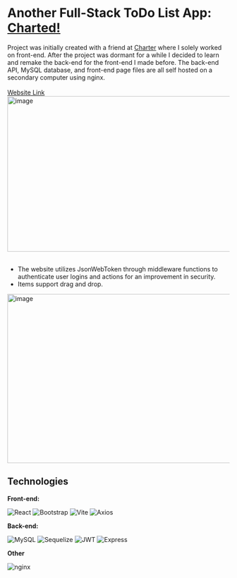 

# Another Full-Stack ToDo List App: [Charted!](https://charted.mooo.com/)

Project was initially created with a friend at [Charter](https://github.com/ryanraen/Charter) where I solely worked on front-end. After the project was dormant for a while I decided to learn and remake the back-end for the front-end I made before. The back-end API, MySQL database, and front-end page files are all self hosted on a secondary computer using nginx.<br/><br/>
[Website Link](https://charted.mooo.com/)
<img width="1627" height="353" alt="image" src="https://github.com/user-attachments/assets/3153f7d5-5c6a-45bb-a3f5-9c88175e78cd" />
<br/><br/>
- The website utilizes JsonWebToken through middleware functions to authenticate user logins and actions for an improvement in security. 
- Items support drag and drop.
<img width="849" height="384" alt="image" src="https://github.com/user-attachments/assets/918357ea-9420-4bcf-941c-b623f862672f" />

## Technologies

**Front-end:**


![React](https://img.shields.io/badge/React-20232A?style=for-the-badge&logo=react&logoColor=61DAFB)
![Bootstrap](https://img.shields.io/badge/Bootstrap-563D7C?style=for-the-badge&logo=bootstrap&logoColor=white)
![Vite](https://img.shields.io/badge/Vite-B73BFE?style=for-the-badge&logo=vite&logoColor=FFD62E)
![Axios](https://img.shields.io/badge/axios-671ddf?&style=for-the-badge&logo=axios&logoColor=white)

**Back-end:**

![MySQL](https://img.shields.io/badge/MySQL-005C84?style=for-the-badge&logo=mysql&logoColor=white`)
![Sequelize](https://img.shields.io/badge/Sequelize-52B0E7?style=for-the-badge&logo=Sequelize&logoColor=white)
![JWT](https://img.shields.io/badge/JWT-000000?style=for-the-badge&logo=JSON%20web%20tokens&logoColor=white)
![Express](https://img.shields.io/badge/Express%20js-000000?style=for-the-badge&logo=express&logoColor=white`)

**Other**

![nginx](https://img.shields.io/badge/Nginx-009639?style=for-the-badge&logo=nginx&logoColor=white)
